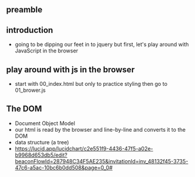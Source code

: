 ## preamble

## introduction
- going to be dipping our feet in to jquery but first, let's play around with JavaScript in the browser

## play around with js in the browser
- start with 00_index.html but only to practice styling then go to 01_brower.js

## The DOM
- Document Object Model
- our html is read by the browser and line-by-line and converts it to the DOM
- data structure (a tree)
- https://lucid.app/lucidchart/c2e551f9-4436-47f5-a02e-b9968d653db5/edit?beaconFlowId=287948C34F5AE235&invitationId=inv_48132f45-3735-47c6-a5ac-10bc6b0dd508&page=0_0#